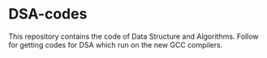 # DSA-codes
This repository contains the code of Data Structure and Algorithms. Follow for getting codes for DSA which run on the new GCC compilers.
